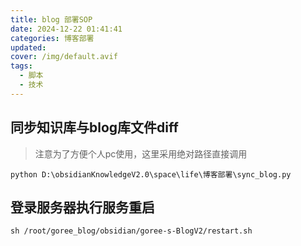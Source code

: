 ```yaml
---
title: blog 部署SOP
date: 2024-12-22 01:41:41
categories: 博客部署
updated: 
cover: /img/default.avif
tags:
  - 脚本
  - 技术
---
```

## 同步知识库与blog库文件diff 

>注意为了方便个人pc使用，这里采用绝对路径直接调用

```shell
python D:\obsidianKnowledgeV2.0\space\life\博客部署\sync_blog.py
```

## 登录服务器执行服务重启

```shell
sh /root/goree_blog/obsidian/goree-s-BlogV2/restart.sh
```